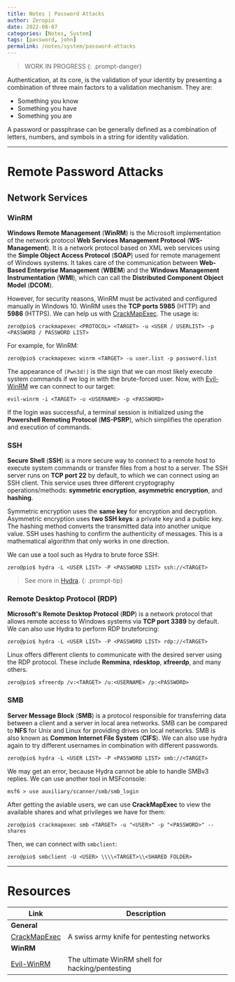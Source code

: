 ```yaml
---
title: Notes | Password Attacks
author: Zeropio
date: 2022-08-07
categories: [Notes, System]
tags: [password, john]
permalink: /notes/system/password-attacks
---
```


> WORK IN PROGRESS
{: .prompt-danger}

Authentication, at its core, is the validation of your identity by presenting a combination of three main factors to a validation mechanism. They are:
- Something you know 
- Something you have 
- Something you are 

A password or passphrase can be generally defined as a combination of letters, numbers, and symbols in a string for identity validation. 

---

# Remote Password Attacks

## Network Services 

### WinRM 

**Windows Remote Management** (**WinRM**) is the Microsoft implementation of the network protocol **Web Services Management Protocol** (**WS-Management**). It is a network protocol based on XML web services using the **Simple Object Access Protocol** (**SOAP**) used for remote management of Windows systems. It takes care of the communication between **Web-Based Enterprise Management** (**WBEM**) and the **Windows Management Instrumentation** (**WMI**), which can call the **Distributed Component Object Model** (**DCOM**).

However, for security reasons, WinRM must be activated and configured manually in Windows 10. WinRM uses the **TCP ports 5985** (HTTP) and **5986** (HTTPS). We can help us with [CrackMapExec](https://github.com/Porchetta-Industries/CrackMapExec). The usage is:
```console
zero@pio$ crackmapexec <PROTOCOL> <TARGET> -u <USER / USERLIST> -p <PASSWORD / PASSWORD LIST>
```

For example, for WinRM:
```console
zero@pio$ crackmapexec winrm <TARGET> -u user.list -p password.list
```

The appearance of `(Pwn3d!)` is the sign that we can most likely execute system commands if we log in with the brute-forced user. Now, with [Evil-WinRM](https://github.com/Hackplayers/evil-winrm) we can connect to our target:
```console
evil-winrm -i <TARGET> -u <USERNAME> -p <PASSWORD>
```

If the login was successful, a terminal session is initialized using the **Powershell Remoting Protocol** (**MS-PSRP**), which simplifies the operation and execution of commands.

### SSH 

**Secure Shell** (**SSH**) is a more secure way to connect to a remote host to execute system commands or transfer files from a host to a server. The SSH server runs on **TCP port 22** by default, to which we can connect using an SSH client. This service uses three different cryptography operations/methods: **symmetric encryption**, **asymmetric encryption**, and **hashing**.

Symmetric encryption uses the **same key** for encryption and decryption. Asymmetric encryption uses **two SSH keys**: a private key and a public key. The hashing method converts the transmitted data into another unique value. SSH uses hashing to confirm the authenticity of messages. This is a mathematical algorithm that only works in one direction.

We can use a tool such as Hydra to brute force SSH:
```console
zero@pio$ hydra -L <USER LIST> -P <PASSWORD LIST> ssh://<TARGET>
```

> See more in [Hydra](https://zeropio.github.io/notes/tools/brute-forcing#ssh-attack).
{: .prompt-tip}

### Remote Desktop Protocol (RDP) 

**Microsoft's Remote Desktop Protocol** (**RDP**) is a network protocol that allows remote access to Windows systems via **TCP port 3389** by default. We can also use Hydra to perform RDP bruteforcing:
```console
zero@pio$ hydra -L <USER LIST> -P <PASSWORD LIST> rdp://<TARGET>
```

Linux offers different clients to communicate with the desired server using the RDP protocol. These include **Remmina**, **rdesktop**, **xfreerdp**, and many others.
```console
zero@pio$ xfreerdp /v:<TARGET> /u:<USERNAME> /p:<PASSWORD>
```

### SMB 

**Server Message Block** (**SMB**) is a protocol responsible for transferring data between a client and a server in local area networks. SMB can be compared to **NFS** for Unix and Linux for providing drives on local networks. SMB is also known as **Common Internet File System** (**CIFS**). We can also use hydra again to try different usernames in combination with different passwords.
```console
zero@pio$ hydra -L <USER LIST> -P <PASSWORD LIST> smb://<TARGET>
```

We may get an error, because Hydra cannot be able to handle SMBv3 replies. We can use another tool in MSFconsole:
```console
msf6 > use auxiliary/scanner/smb/smb_login
```

After getting the aviable users, we can use **CrackMapExec** to view the available shares and what privileges we have for them:
```console
zero@pio$ crackmapexec smb <TARGET> -u "<USER>" -p "<PASSWORD>" --shares
```

Then, we can connect with `smbclient`:
```console
zero@pio$ smbclient -U <USER> \\\\<TARGET>\\<SHARED FOLDER>
```

---

# Resources 

| **Link**   | **Description**    |
|--------------- | --------------- |
| **General** |
| [CrackMapExec](https://github.com/Porchetta-Industries/CrackMapExec) | A swiss army knife for pentesting networks |
| **WinRM** |
| [Evil-WinRM](https://github.com/Hackplayers/evil-winrm) | The ultimate WinRM shell for hacking/pentesting |

